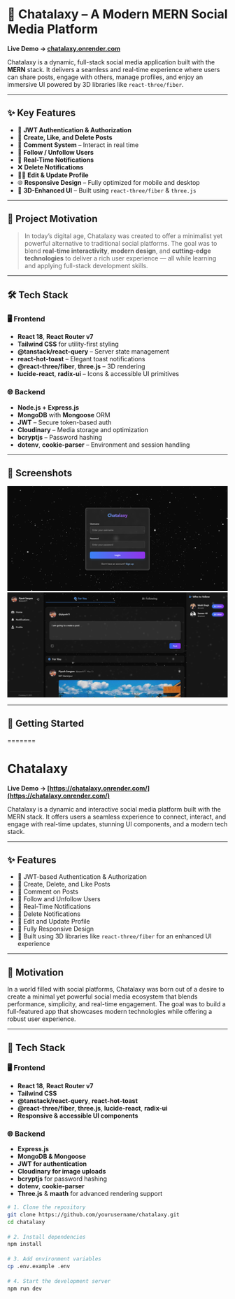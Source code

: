 # 🌌 Chatalaxy – A Modern MERN Social Media Platform

**Live Demo → [chatalaxy.onrender.com](https://chatalaxy.onrender.com/)**

Chatalaxy is a dynamic, full-stack social media application built with the **MERN** stack. It delivers a seamless and real-time experience where users can share posts, engage with others, manage profiles, and enjoy an immersive UI powered by 3D libraries like `react-three/fiber`.

---

## ✨ Key Features

- 🔐 **JWT Authentication & Authorization**
- 📝 **Create, Like, and Delete Posts**
- 💬 **Comment System** – Interact in real time
- 👥 **Follow / Unfollow Users**
- 🔔 **Real-Time Notifications**
- ❌ **Delete Notifications**
- 🧑‍💻 **Edit & Update Profile**
- 🌐 **Responsive Design** – Fully optimized for mobile and desktop
- 🧠 **3D-Enhanced UI** – Built using `react-three/fiber` & `three.js`

---

## 🎯 Project Motivation

> In today’s digital age, Chatalaxy was created to offer a minimalist yet powerful alternative to traditional social platforms. The goal was to blend **real-time interactivity**, **modern design**, and **cutting-edge technologies** to deliver a rich user experience — all while learning and applying full-stack development skills.

---

## 🛠️ Tech Stack

### 🖥️ Frontend
- **React 18**, **React Router v7**
- **Tailwind CSS** for utility-first styling
- **@tanstack/react-query** – Server state management
- **react-hot-toast** – Elegant toast notifications
- **@react-three/fiber**, **three.js** – 3D rendering
- **lucide-react**, **radix-ui** – Icons & accessible UI primitives

### 🌐 Backend
- **Node.js + Express.js**
- **MongoDB** with **Mongoose** ORM
- **JWT** – Secure token-based auth
- **Cloudinary** – Media storage and optimization
- **bcryptjs** – Password hashing
- **dotenv**, **cookie-parser** – Environment and session handling

---

## 📸 Screenshots
![alt text](image.png)
![alt text](image-1.png)


---

## 🚀 Getting Started
=======
# Chatalaxy

**Live Demo → [https://chatalaxy.onrender.com/](https://chatalaxy.onrender.com/)**

Chatalaxy is a dynamic and interactive social media platform built with the MERN stack. It offers users a seamless experience to connect, interact, and engage with real-time updates, stunning UI components, and a modern tech stack.

---

## ✨ Features

- 🔐 JWT-based Authentication & Authorization
- 📝 Create, Delete, and Like Posts
- 💬 Comment on Posts
- 👥 Follow and Unfollow Users
- 🔔 Real-Time Notifications
- 🧹 Delete Notifications
- 🧑 Edit and Update Profile
- 📱 Fully Responsive Design
- 🧠 Built using 3D libraries like `react-three/fiber` for an enhanced UI experience

---

## 🎯 Motivation

In a world filled with social platforms, Chatalaxy was born out of a desire to create a minimal yet powerful social media ecosystem that blends performance, simplicity, and real-time engagement. The goal was to build a full-featured app that showcases modern technologies while offering a robust user experience.

---

## 🔧 Tech Stack

### 🖥️ Frontend
- **React 18**, **React Router v7**
- **Tailwind CSS**
- **@tanstack/react-query**, **react-hot-toast**
- **@react-three/fiber**, **three.js**, **lucide-react**, **radix-ui**
- **Responsive & accessible UI components**

### 🌐 Backend
- **Express.js**
- **MongoDB & Mongoose**
- **JWT for authentication**
- **Cloudinary for image uploads**
- **bcryptjs** for password hashing
- **dotenv**, **cookie-parser**
- **Three.js** & **maath** for advanced rendering support

```bash
# 1. Clone the repository
git clone https://github.com/yourusername/chatalaxy.git
cd chatalaxy

# 2. Install dependencies
npm install

# 3. Add environment variables
cp .env.example .env

# 4. Start the development server
npm run dev
